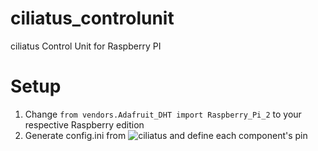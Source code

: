 # ciliatus_controlunit
ciliatus Control Unit for Raspberry PI

# Setup

1. Change `from vendors.Adafruit_DHT import Raspberry_Pi_2` to your respective Raspberry edition
2. Generate config.ini from ![ciliatus](https://github.com/matthenning/ciliatus) and define each component's pin

